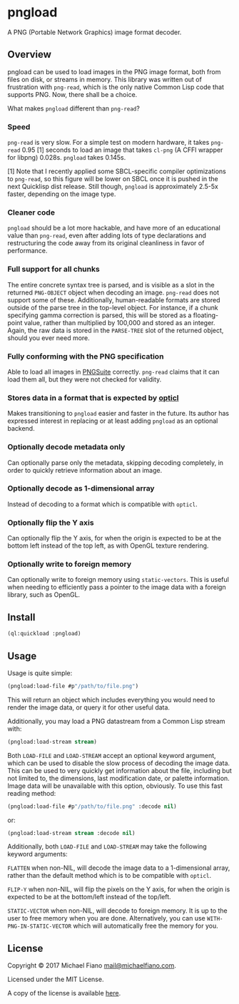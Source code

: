# pngload

A PNG (Portable Network Graphics) image format decoder.

## Overview

pngload can be used to load images in the PNG image format, both from files on
disk, or streams in memory. This library was written out of frustration with
`png-read`, which is the only native Common Lisp code that supports PNG. Now,
there shall be a choice.

What makes `pngload` different than `png-read`?

### Speed

`png-read` is very slow. For a simple test on modern hardware, it takes
`png-read` 0.95 [1] seconds to load an image that takes `cl-png` (A CFFI wrapper
for libpng) 0.028s. `pngload` takes 0.145s.

[1] Note that I recently applied some SBCL-specific compiler optimizations to
`png-read`, so this figure will be lower on SBCL once it is pushed in the next
Quicklisp dist release. Still though, `pngload` is approximately 2.5-5x faster,
depending on the image type.

### Cleaner code

`pngload` should be a lot more hackable, and have more of an educational value
than `png-read`, even after adding lots of type declarations and restructuring
the code away from its original cleanliness in favor of performance.

### Full support for all chunks

The entire concrete syntax tree is parsed, and is visible as a slot in the
returned `PNG-OBJECT` object when decoding an image. `png-read` does not support
some of these. Additionally, human-readable formats are stored outside of the
parse tree in the top-level object. For instance, if a chunk specifying gamma
correction is parsed, this will be stored as a floating-point value, rather than
multiplied by 100,000 and stored as an integer. Again, the raw data is stored in
the `PARSE-TREE` slot of the returned object, should you ever need more.

### Fully conforming with the PNG specification

Able to load all images in [PNGSuite](http://www.schaik.com/pngsuite/)
correctly. `png-read` claims that it can load them all, but they were not
checked for validity.

### Stores data in a format that is expected by [opticl](https://github.com/slyrus/opticl)

Makes transitioning to `pngload` easier and faster in the future. Its author has
expressed interest in replacing or at least adding `pngload` as an optional
backend.

### Optionally decode metadata only

Can optionally parse only the metadata, skipping decoding completely, in order
to quickly retrieve information about an image.

### Optionally decode as 1-dimensional array

Instead of decoding to a format which is compatible with `opticl`.

### Optionally flip the Y axis

Can optionally flip the Y axis, for when the origin is expected to be at the
bottom left instead of the top left, as with OpenGL texture rendering.

### Optionally write to foreign memory

Can optionally write to foreign memory using `static-vectors`. This is useful
when needing to efficiently pass a pointer to the image data with a foreign
library, such as OpenGL.

## Install

``` lisp
(ql:quickload :pngload)
```

## Usage

Usage is quite simple:

```lisp
(pngload:load-file #p"/path/to/file.png")
```

This will return an object which includes everything you would need to render
the image data, or query it for other useful data.

Additionally, you may load a PNG datastream from a Common Lisp stream with:

```lisp
(pngload:load-stream stream)
```

Both `LOAD-FILE` and `LOAD-STREAM` accept an optional keyword argument, which
can be used to disable the slow process of decoding the image data. This can be
used to very quickly get information about the file, including but not limited
to, the dimensions, last modification date, or palette information. Image data
will be unavailable with this option, obviously. To use this fast reading
method:

```lisp
(pngload:load-file #p"/path/to/file.png" :decode nil)
```

or:

```lisp
(pngload:load-stream stream :decode nil)
```

Additionally, both `LOAD-FILE` and `LOAD-STREAM` may take the following keyword
arguments:

`FLATTEN` when non-NIL, will decode the image data to a 1-dimensional array,
rather than the default method which is to be compatible with `opticl`.

`FLIP-Y` when non-NIL, will flip the pixels on the Y axis, for when the origin
is expected to be at the bottom/left instead of the top/left.

`STATIC-VECTOR` when non-NIL, will decode to foreign memory. It is up to the
user to free memory when you are done. Alternatively, you can use
`WITH-PNG-IN-STATIC-VECTOR` which will automatically free the memory for you.


## License

Copyright © 2017 Michael Fiano <mail@michaelfiano.com>.

Licensed under the MIT License.

A copy of the license is available [here](LICENSE).
